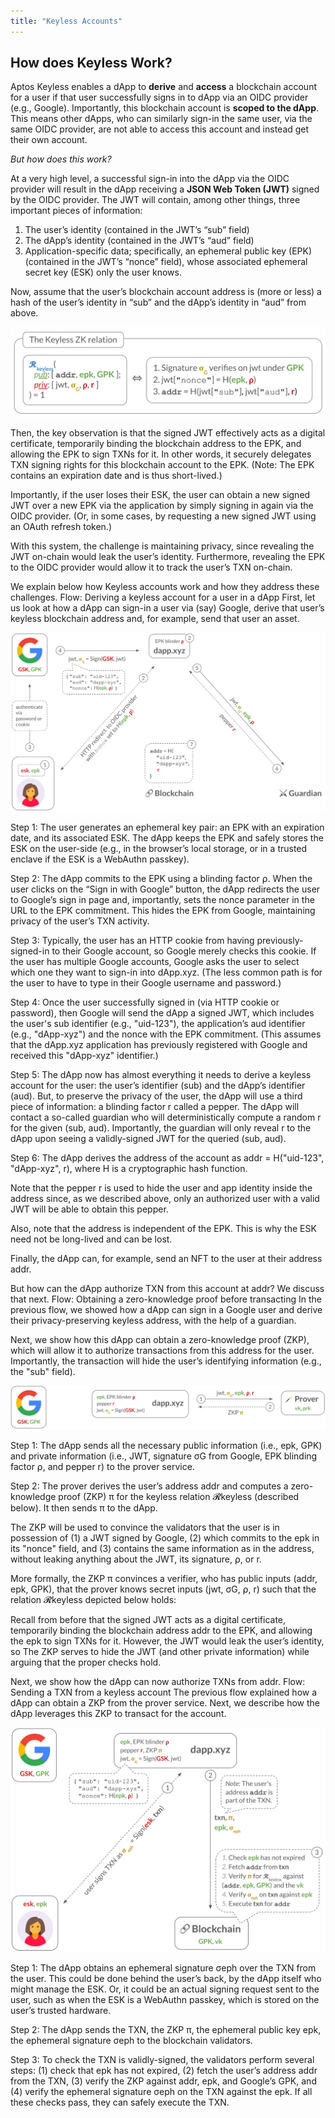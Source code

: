 ```yaml
---
title: "Keyless Accounts"
---
```


## How does Keyless Work?

Aptos Keyless enables a dApp to **derive** and **access** a blockchain account for a user if that user successfully signs in to dApp via an OIDC provider (e.g., Google). Importantly, this blockchain account is **scoped to the dApp**. This means other dApps, who can similarly sign-in the same user, via the same OIDC provider, are not able to access this account and instead get their own account.

_But how does this work?_

At a very high level, a successful sign-in into the dApp via the OIDC provider will result in the dApp receiving a **JSON Web Token (JWT)** signed by the OIDC provider. The JWT will contain, among other things, three important pieces of information:

1. The user’s identity (contained in the JWT’s “sub” field)
2. The dApp’s identity (contained in the JWT’s “aud” field)
3. Application-specific data; specifically, an ephemeral public key (EPK) (contained in the JWT’s “nonce” field), whose associated ephemeral secret key (ESK) only the user knows.

Now, assume that the user’s blockchain account address is (more or less) a hash of the user’s identity in “sub” and the dApp’s identity in “aud” from above.

![Apple enrollment screenshot](../../static/keyless/keyless_relation.png "Apple enrollment screenshot")

Then, the key observation is that the signed JWT effectively acts as a digital certificate, temporarily binding the blockchain address to the EPK, and allowing the EPK to sign TXNs for it. In other words, it securely delegates TXN signing rights for this blockchain account to the EPK. (Note: The EPK contains an expiration date and is thus short-lived.)

Importantly, if the user loses their ESK, the user can obtain a new signed JWT over a new EPK via the application by simply signing in again via the OIDC provider. (Or, in some cases, by requesting a new signed JWT using an OAuth refresh token.)

With this system, the challenge is maintaining privacy, since revealing the JWT on-chain would leak the user’s identity. Furthermore, revealing the EPK to the OIDC provider would allow it to track the user’s TXN on-chain.

We explain below how Keyless accounts work and how they address these challenges.
Flow: Deriving a keyless account for a user in a dApp
First, let us look at how a dApp can sign-in a user via (say) Google, derive that user’s keyless blockchain address and, for example, send that user an asset.

![Apple enrollment screenshot](../../static/keyless/keyless.png "Apple enrollment screenshot")

Step 1: The user generates an ephemeral key pair: an EPK with an expiration date, and its associated ESK. The dApp keeps the EPK and safely stores the ESK on the user-side (e.g., in the browser’s local storage, or in a trusted enclave if the ESK is a WebAuthn passkey).

Step 2: The dApp commits to the EPK using a blinding factor ⍴. When the user clicks on the “Sign in with Google” button, the dApp redirects the user to Google’s sign in page and, importantly, sets the nonce parameter in the URL to the EPK commitment. This hides the EPK from Google, maintaining privacy of the user’s TXN activity.

Step 3: Typically, the user has an HTTP cookie from having previously-signed-in to their Google account, so Google merely checks this cookie. If the user has multiple Google accounts, Google asks the user to select which one they want to sign-in into dApp.xyz. (The less common path is for the user to have to type in their Google username and password.)

Step 4: Once the user successfully signed in (via HTTP cookie or password), then Google will send the dApp a signed JWT, which includes the user's sub identifier (e.g., "uid-123"), the application’s aud identifier (e.g., "dApp-xyz") and the nonce with the EPK commitment. (This assumes that the dApp.xyz application has previously registered with Google and received this "dApp-xyz" identifier.)

Step 5: The dApp now has almost everything it needs to derive a keyless account for the user: the user’s identifier (sub) and the dApp’s identifier (aud). But, to preserve the privacy of the user, the dApp will use a third piece of information: a blinding factor r called a pepper. The dApp will contact a so-called guardian who will deterministically compute a random r for the given (sub, aud). Importantly, the guardian will only reveal r to the dApp upon seeing a validly-signed JWT for the queried (sub, aud).

Step 6: The dApp derives the address of the account as addr = H("uid-123", "dApp-xyz", r), where H is a cryptographic hash function.

Note that the pepper r is used to hide the user and app identity inside the address since, as we described above, only an authorized user with a valid JWT will be able to obtain this pepper.

Also, note that the address is independent of the EPK. This is why the ESK need not be long-lived and can be lost.

Finally, the dApp can, for example, send an NFT to the user at their address addr.

But how can the dApp authorize TXN from this account at addr? We discuss that next.
Flow: Obtaining a zero-knowledge proof before transacting
In the previous flow, we showed how a dApp can sign in a Google user and derive their privacy-preserving keyless address, with the help of a guardian.

Next, we show how this dApp can obtain a zero-knowledge proof (ZKP), which will allow it to authorize transactions from this address for the user. Importantly, the transaction will hide the user’s identifying information (e.g., the "sub" field).

![Apple enrollment screenshot](../../static/keyless/keyless2.png "Apple enrollment screenshot")

Step 1: The dApp sends all the necessary public information (i.e., epk, GPK) and private information (i.e., JWT, signature σG from Google, EPK blinding factor ⍴, and pepper r) to the prover service.

Step 2: The prover derives the user’s address addr and computes a zero-knowledge proof (ZKP) π for the keyless relation 𝓡keyless (described below). It then sends π to the dApp.

The ZKP will be used to convince the validators that the user is in possession of (1) a JWT signed by Google, (2) which commits to the epk in its "nonce" field, and (3) contains the same information as in the address, without leaking anything about the JWT, its signature, ⍴, or r.

More formally, the ZKP π convinces a verifier, who has public inputs (addr, epk, GPK), that the prover knows secret inputs (jwt, σG, ⍴, r) such that the relation 𝓡keyless depicted below holds:

Recall from before that the signed JWT acts as a digital certificate, temporarily binding the blockchain address addr to the EPK, and allowing the epk to sign TXNs for it. However, the JWT would leak the user’s identity, so The ZKP serves to hide the JWT (and other private information) while arguing that the proper checks hold.

Next, we show how the dApp can now authorize TXNs from addr.
Flow: Sending a TXN from a keyless account
The previous flow explained how a dApp can obtain a ZKP from the prover service. Next, we describe how the dApp leverages this ZKP to transact for the account.

![Apple enrollment screenshot](../../static/keyless/keyless3.png "Apple enrollment screenshot")

Step 1: The dApp obtains an ephemeral signature σeph over the TXN from the user. This could be done behind the user’s back, by the dApp itself who might manage the ESK. Or, it could be an actual signing request sent to the user, such as when the ESK is a WebAuthn passkey, which is stored on the user’s trusted hardware.

Step 2: The dApp sends the TXN, the ZKP π, the ephemeral public key epk, the ephemeral signature σeph to the blockchain validators.

Step 3: To check the TXN is validly-signed, the validators perform several steps: (1) check that epk has not expired, (2) fetch the user’s address addr from the TXN, (3) verify the ZKP against addr, epk, and Google’s GPK, and (4) verify the ephemeral signature σeph on the TXN against the epk. If all these checks pass, they can safely execute the TXN.
